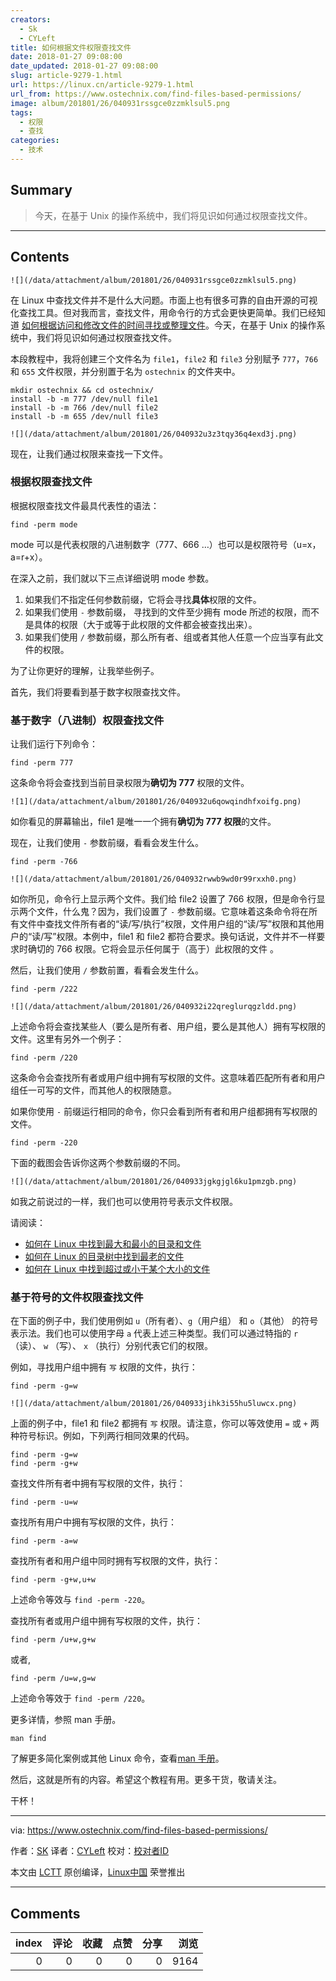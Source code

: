 ```yaml
---
creators:
  - Sk
  - CYLeft
title: 如何根据文件权限查找文件
date: 2018-01-27 09:08:00
date_updated: 2018-01-27 09:08:00
slug: article-9279-1.html
url: https://linux.cn/article-9279-1.html
url_from: https://www.ostechnix.com/find-files-based-permissions/
image: album/201801/26/040931rssgce0zzmklsul5.png
tags:
  - 权限
  - 查找
categories:
  - 技术
---
```


## Summary

> 今天，在基于 Unix 的操作系统中，我们将见识如何通过权限查找文件。

***

<!-- more -->

## Contents

`![](/data/attachment/album/201801/26/040931rssgce0zzmklsul5.png)`

在 Linux 中查找文件并不是什么大问题。市面上也有很多可靠的自由开源的可视化查找工具。但对我而言，查找文件，用命令行的方式会更快更简单。我们已经知道 [如何根据访问和修改文件的时间寻找或整理文件](https://www.ostechnix.com/find-sort-files-based-access-modification-date-time-linux/)。今天，在基于 Unix 的操作系统中，我们将见识如何通过权限查找文件。

本段教程中，我将创建三个文件名为 `file1`，`file2` 和 `file3` 分别赋予 `777`，`766` 和 `655` 文件权限，并分别置于名为 `ostechnix` 的文件夹中。

```shell
mkdir ostechnix && cd ostechnix/
install -b -m 777 /dev/null file1
install -b -m 766 /dev/null file2
install -b -m 655 /dev/null file3
```

`![](/data/attachment/album/201801/26/040932u3z3tqy36q4exd3j.png)`

现在，让我们通过权限来查找一下文件。

### 根据权限查找文件

根据权限查找文件最具代表性的语法：

```shell
find -perm mode
```

mode 可以是代表权限的八进制数字（777、666 …）也可以是权限符号（u=x，a=r+x）。

在深入之前，我们就以下三点详细说明 mode 参数。

1. 如果我们不指定任何参数前缀，它将会寻找**具体**权限的文件。
2. 如果我们使用 `-` 参数前缀， 寻找到的文件至少拥有 mode 所述的权限，而不是具体的权限（大于或等于此权限的文件都会被查找出来）。
3. 如果我们使用 `/` 参数前缀，那么所有者、组或者其他人任意一个应当享有此文件的权限。

为了让你更好的理解，让我举些例子。

首先，我们将要看到基于数字权限查找文件。

### 基于数字（八进制）权限查找文件

让我们运行下列命令：

```shell
find -perm 777
```

这条命令将会查找到当前目录权限为**确切为 777** 权限的文件。

`![1](/data/attachment/album/201801/26/040932u6qowqindhfxoifg.png)`

如你看见的屏幕输出，file1 是唯一一个拥有**确切为 777 权限**的文件。

现在，让我们使用 `-` 参数前缀，看看会发生什么。

```shell
find -perm -766
```

`![](/data/attachment/album/201801/26/040932rwwb9wd0r99rxxh0.png)`

如你所见，命令行上显示两个文件。我们给 file2 设置了 766 权限，但是命令行显示两个文件，什么鬼？因为，我们设置了 `-` 参数前缀。它意味着这条命令将在所有文件中查找文件所有者的“读/写/执行”权限，文件用户组的“读/写”权限和其他用户的“读/写”权限。本例中，file1 和 file2 都符合要求。换句话说，文件并不一样要求时确切的 766 权限。它将会显示任何属于（高于）此权限的文件 。

然后，让我们使用 `/` 参数前置，看看会发生什么。

```shell
find -perm /222
```

`![](/data/attachment/album/201801/26/040932i22qreglurqgzldd.png)`

上述命令将会查找某些人（要么是所有者、用户组，要么是其他人）拥有写权限的文件。这里有另外一个例子：

```shell
find -perm /220
```

这条命令会查找所有者或用户组中拥有写权限的文件。这意味着匹配所有者和用户组任一可写的文件，而其他人的权限随意。

如果你使用 `-` 前缀运行相同的命令，你只会看到所有者和用户组都拥有写权限的文件。

```shell
find -perm -220
```

下面的截图会告诉你这两个参数前缀的不同。

`![](/data/attachment/album/201801/26/040933jgkgjgl6ku1pmzgb.png)`

如我之前说过的一样，我们也可以使用符号表示文件权限。

请阅读：

* [如何在 Linux 中找到最大和最小的目录和文件](https://www.ostechnix.com/how-to-find-largest-and-smallest-directories-and-files-in-linux/)
* [如何在 Linux 的目录树中找到最老的文件](https://www.ostechnix.com/find-oldest-file-directory-tree-linux/)
* [如何在 Linux 中找到超过或小于某个大小的文件](https://www.ostechnix.com/find-files-bigger-smaller-x-size-linux/)

### 基于符号的文件权限查找文件

在下面的例子中，我们使用例如 `u`（所有者）、`g`（用户组） 和 `o`（其他） 的符号表示法。我们也可以使用字母 `a` 代表上述三种类型。我们可以通过特指的 `r` （读）、 `w` （写）、 `x` （执行）分别代表它们的权限。

例如，寻找用户组中拥有 `写` 权限的文件，执行：

```shell
find -perm -g=w
```

`![](/data/attachment/album/201801/26/040933jihk3i55hu5luwcx.png)`

上面的例子中，file1 和 file2 都拥有 `写` 权限。请注意，你可以等效使用 `=` 或 `+` 两种符号标识。例如，下列两行相同效果的代码。

```shell
find -perm -g=w
find -perm -g+w
```

查找文件所有者中拥有写权限的文件，执行：

```shell
find -perm -u=w
```

查找所有用户中拥有写权限的文件，执行：

```shell
find -perm -a=w
```

查找所有者和用户组中同时拥有写权限的文件，执行：

```shell
find -perm -g+w,u+w
```

上述命令等效与 `find -perm -220`。

查找所有者或用户组中拥有写权限的文件，执行：

```shell
find -perm /u+w,g+w
```

或者,

```shell
find -perm /u=w,g=w
```

上述命令等效于 `find -perm /220`。

更多详情，参照 man 手册。

```shell
man find
```

了解更多简化案例或其他 Linux 命令，查看[man 手册](https://www.ostechnix.com/3-good-alternatives-man-pages-every-linux-user-know/)。

然后，这就是所有的内容。希望这个教程有用。更多干货，敬请关注。

干杯！

---

via: <https://www.ostechnix.com/find-files-based-permissions/>

作者：[SK](https://www.ostechnix.com/author/sk/) 译者：[CYLeft](https://github.com/CYLeft) 校对：[校对者ID](https://github.com/%E6%A0%A1%E5%AF%B9%E8%80%85ID)

本文由 [LCTT](https://github.com/LCTT/TranslateProject) 原创编译，[Linux中国](https://linux.cn/) 荣誉推出

***

## Comments


|   index |   评论 |   收藏 |   点赞 |   分享 |   浏览 |
|--------:|-------:|-------:|-------:|-------:|-------:|
|       0 |      0 |      0 |      0 |      0 |   9164 |

